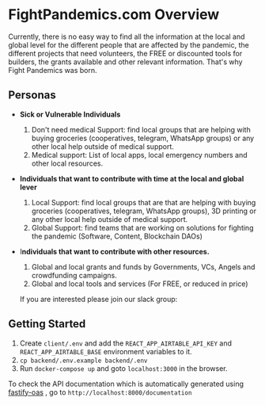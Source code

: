 #  FightPandemics.com Overview

Currently, there is no easy way to find all the information at the local and global level for the different people that are affected by the pandemic, the different projects that need volunteers, the FREE or discounted tools for builders, the grants available and other relevant information. That's why Fight Pandemics was born.

## **Personas**

- **Sick or Vulnerable Individuals**
    1. Don't need medical Support: find local groups that are helping with buying groceries (cooperatives, telegram, WhatsApp groups) or any other local help outside of medical support.
    2. Medical support: List of local apps, local emergency numbers and other local resources.
- **Individuals that want to contribute with time at the local and global lever**
    1. Local Support: find local groups that are that are helping with buying groceries (cooperatives, telegram, WhatsApp groups), 3D printing or any other local help outside of medical support.
    2. Global Support: find teams that are working on solutions for fighting the pandemic (Software, Content, Blockchain DAOs)
- I**ndividuals that want to contribute with other resources.**
    1. Global and local grants and funds by Governments, VCs, Angels and crowdfunding campaigns.
    2. Global and local tools and services (For FREE, or reduced in price)
    
    If you are interested please join our slack group:

## Getting Started
1. Create `client/.env` and add the `REACT_APP_AIRTABLE_API_KEY` and `REACT_APP_AIRTABLE_BASE` environment variables to it.
1. `cp backend/.env.example backend/.env`
1. Run `docker-compose up` and goto `localhost:3000` in the browser.

To check the API documentation which is automatically generated using [fastify-oas](https://www.npmjs.com/package/fastify-oas) , go to `http://localhost:8000/documentation`
